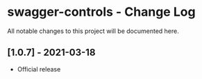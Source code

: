 # swagger-controls - Change Log
All notable changes to this project will be documented here.

## [1.0.7] - 2021-03-18
- Official release
